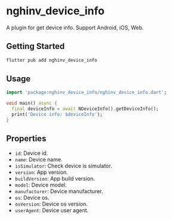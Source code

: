 # nghinv_device_info

A plugin for get device info. Support Android, iOS, Web.

## Getting Started

```sh
flutter pub add nghinv_device_info
```

## Usage

```dart
import 'package:nghinv_device_info/nghinv_device_info.dart';

void main() async {
  final deviceInfo = await NDeviceInfo().getDeviceInfo();
  print('Device info: $deviceInfo');
}
```

## Properties

- `id`: Device id.
- `name`: Device name.
- `isSimulator`: Check device is simulator.
- `version`: App version.
- `buildVersion`: App build version.
- `model`: Device model.
- `manufacturer`: Device manufacturer.
- `os`: Device os.
- `osVersion`: Device os version.
- `userAgent`: Device user agent.

